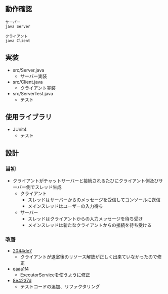 ## 動作確認
```
サーバー
java Server

クライアント
java Client
```

## 実装
- src/Server.java
  - サーバー実装
- src/Client.java
  - クライアント実装
- src/ServerTest.java
  - テスト

## 使用ライブラリ
- JUnit4
  - テスト

## 設計
### 当初
- クライアントがチャットサーバーと接続されるたびにクライアント側及びサーバー側でスレッド生成
  - クライアント
    - スレッドはサーバーからのメッセージを受信してコンソールに送信
    - メインスレッドはユーザーの入力待ち
  - サーバー
    - スレッドはクライアントからの入力メッセージを待ち受け
    - メインスレッドは新たなクライアントからの接続を待ち受ける

### 改善
- [2044de7](https://github.com/kmansei/chatapp/commit/2044de78b39f4b5c10a367b1a3fbe5cf1befb7bb)
  - クライアントが退室後のリソース解放が正しく出来ていなかったので修正
- [eaaa1f4](https://github.com/kmansei/chatapp/commit/eaaa1f418534bf530525633b01af7d8c64e06b82)
  - ExecutorServiceを使うように修正
- [8e4237d](https://github.com/kmansei/chatapp/commit/8e4237d8a7ad801cfa1122f60c7d8d6000078f00)
  - テストコードの追加、リファクタリング